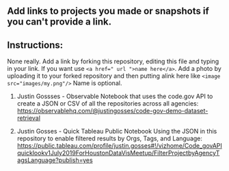 ## Add links to projects you made or snapshots if you can't provide a link.

## Instructions: 
None really. Add a link by forking this repository, editing this file and typing in your link. If you want use `<a href=" url ">name here</a>`. Add a photo by uploading it to your forked repository and then putting alink here like `<image src="images/my.png"/>` Name is optional.

1. Justin Gossses - Observable Notebook that uses the code.gov API to create a JSON or CSV of all the repositories across all agencies:
https://observablehq.com/@justingosses/code-gov-demo-dataset-retrieval

2. Justin Gosses - Quick Tableau Public Notebook Using the JSON in this repository to enable filtered results by Orgs, Tags, and Language: https://public.tableau.com/profile/justin.gosses#!/vizhome/Code_govAPIquicklookv1July2019ForHoustonDataVisMeetup/FilterProjectbyAgencyTagsLanguage?publish=yes
